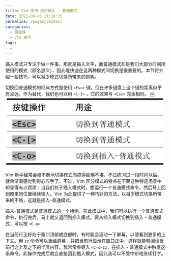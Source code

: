 ```yaml
---
title: Vim 技巧-结识插入 - 普通模式
date: 2022-09-03 21:18:35
permalink: /pages/3a14ac/
categories:
  - 键盘侠
  - Vim 技巧
tags:
  -
---
```


插入模式只专注于做一件事，那就是输入文字，而普通模式却是我们大部分时间所使用的模式（顾名思义），因此能快速在这两种模式间切换是很重要的。本节将介绍一些技巧，可以减少模式切换所带来的损耗。

切换回普通模式的经典方式是使用 `<Esc>` 键，但在许多键盘上这个键的距离似乎有点远。作为替代，我们也可以用 `<C-[>` ，它的效果与 `<Esc>` 完全相同。
￼
![](../../.vuepress/public/img/vim/063.jpg)

Vim 新手经常会被不断地切换模式而搞得疲倦不堪，不过练习过一段时间以后，就会渐渐感觉到得心应手了。不过，Vim 区分模式的特点在下面这种特定场景中却显得有点烦琐：当我们处于插入模式时，想运行一个普通模式命令，然后马上回到原来的位置继续输入。Vim 为此提供了一种巧妙的方法，以减少模式切换所带来的不畅，这就是插入-普通模式。

插入-普通模式是普通模式的一个特例，在此模式中，我们可以执行一个普通模式命令，执行完后，马上就又返回到插入模式。要从插入模式切换到插入 - 普通模式，可以按 `<C-o>`

在当前行正好处于窗口顶部或底部时，有时我会滚动一下屏幕，以便看到更多的上下文。用 `zz` 命令可以重绘屏幕，并把当前行显示在窗口正中，这样就能够阅读当前行之上及之下的半屏内容。我常常会键入 `<C-o>zz`，在插入 - 普通模式中触发这条命令。此操作完成后就会直接回到插入模式，因此我可以不受中断地继续打字。
